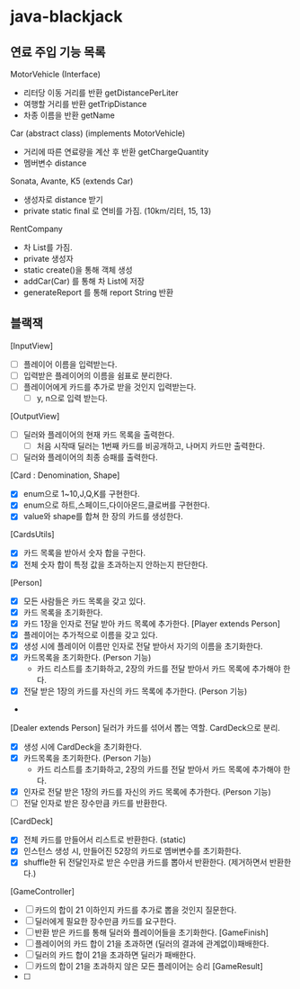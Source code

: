 # java-blackjack

## 연료 주입 기능 목록

MotorVehicle (Interface)

- 리터당 이동 거리를 반환 getDistancePerLiter
- 여행할 거리를 반환 getTripDistance
- 차종 이름을 반환 getName

Car (abstract class) (implements MotorVehicle)

- 거리에 따른 연료량을 계산 후 반환 getChargeQuantity
- 멤버변수 distance

Sonata, Avante, K5 (extends Car)

- 생성자로 distance 받기
- private static final 로 연비를 가짐. (10km/리터, 15, 13)

RentCompany

- 차 List를 가짐.
- private 생성자
- static create()을 통해 객체 생성
- addCar(Car) 를 통해 차 List에 저장
- generateReport 를 통해 report String 반환

## 블랙잭

[InputView]
-[ ] 플레이어 이름을 입력받는다.
-[ ] 입력받은 플레이어의 이름을 쉼표로 분리한다.
-[ ] 플레이어에게 카드를 추가로 받을 것인지 입력받는다.
    -[ ] y, n으로 입력 받는다.

[OutputView]
-[ ] 딜러와 플레이어의 현재 카드 목록을 출력한다.
    -[ ] 처음 시작때 딜러는 1번째 카드를 비공개하고, 나머지 카드만 출력한다.
-[ ] 딜러와 플레이어의 최종 승패를 출력한다.

[Card : Denomination, Shape]
- [x] enum으로 1~10,J,Q,K를 구현한다.
- [x] enum으로 하트,스페이드,다이아몬드,클로버를 구현한다.
- [x] value와 shape를 합쳐 한 장의 카드를 생성한다.

[CardsUtils]
- [x] 카드 목록을 받아서 숫자 합을 구한다.
- [x] 전체 숫자 합이 특정 값을 초과하는지 안하는지 판단한다.

[Person]
- [x] 모든 사람들은 카드 목록을 갖고 있다.
- [x] 카드 목록을 초기화한다.
- [x] 카드 1장을 인자로 전달 받아 카드 목록에 추가한다.
[Player extends Person]
- [x] 플레이어는 추가적으로 이름을 갖고 있다.
- [x] 생성 시에 플레이어 이름만 인자로 전달 받아서 자기의 이름을 초기화한다.
- [x] 카드목록을 초기화한다. (Person 기능)
  - 카드 리스트를 초기화하고, 2장의 카드를 전달 받아서 카드 목록에 추가해야 한다.
- [x] 전달 받은 1장의 카드를 자신의 카드 목록에 추가한다. (Person 기능)
- 
[Dealer extends Person]
딜러가 카드를 섞어서 뽑는 역할. CardDeck으로 분리.
- [x] 생성 시에 CardDeck을 초기화한다.
- [x] 카드목록을 초기화한다. (Person 기능)
  - 카드 리스트를 초기화하고, 2장의 카드를 전달 받아서 카드 목록에 추가해야 한다.
- [x] 인자로 전달 받은 1장의 카드를 자신의 카드 목록에 추가한다. (Person 기능)
- [ ] 전달 인자로 받은 장수만큼 카드를 반환한다.

[CardDeck]
- [x] 전체 카드를 만들어서 리스트로 반환한다. (static)
- [x] 인스턴스 생성 시, 만들어진 52장의 카드로 멤버변수를 초기화한다.
- [x] shuffle한 뒤 전달인자로 받은 수만큼 카드를 뽑아서 반환한다. (제거하면서 반환한다.)

[GameController]
- [ ] 카드의 합이 21 이하인지 카드를 추가로 뽑을 것인지 질문한다. 
- [ ] 딜러에게 필요한 장수만큼 카드를 요구한다.
- [ ] 반환 받은 카드를 통해 딜러와 플레이어들을 초기화한다.
[GameFinish]
- [ ] 플레이어의 카드 합이 21을 초과하면 (딜러의 결과에 관계없이)패배한다.
- [ ] 딜러의 카드 합이 21을 초과하면 딜러가 패배한다.
- [ ] 카드의 합이 21을 초과하지 않은 모든 플레이어는 승리
[GameResult]
-[ ]
